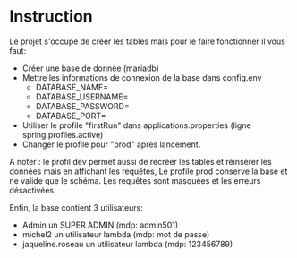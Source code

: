 # Instruction

Le projet s'occupe de créer les tables mais pour le faire fonctionner il vous faut:
- Créer une base de donnée (mariadb)
- Mettre les informations de connexion de la base dans config.env
  - DATABASE_NAME=
  - DATABASE_USERNAME=
  - DATABASE_PASSWORD=
  - DATABASE_PORT=
- Utiliser le profile "firstRun" dans applications.properties (ligne spring.profiles.active)
- Changer le profile pour "prod" après lancement.

A noter :  le profil dev permet aussi de recréer les tables et réinsérer les données mais en affichant les requêtes,
Le profile prod conserve la base et ne valide que le schéma. Les requêtes sont masquées et les erreurs désactivées. 

Enfin, la base contient 3 utilisateurs:
- Admin un SUPER ADMIN (mdp: admin501)
- michel2 un utilisateur lambda (mdp: mot de passe)
- jaqueline.roseau un utilisateur lambda (mdp: 123456789)
